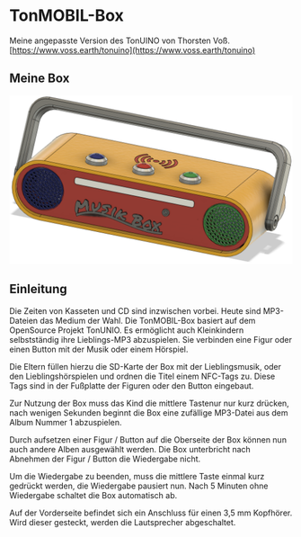 # TonMOBIL-Box
Meine angepasste Version des TonUINO von Thorsten Voß. [https://www.voss.earth/tonuino](https://www.voss.earth/tonuino)
## Meine Box
![TonMOBIL-Box](Bilder/TonMOBIL-Box.png)
## Einleitung
Die Zeiten von Kasseten und CD sind inzwischen vorbei. Heute sind MP3-Dateien das Medium der Wahl.
Die TonMOBIL-Box basiert auf dem OpenSource Projekt TonUNIO. Es ermöglicht auch Kleinkindern selbstständig ihre Lieblings-MP3 abzuspielen. Sie verbinden eine Figur oder einen Button mit der Musik oder einem Hörspiel.

Die Eltern füllen hierzu die SD-Karte der Box mit der Lieblingsmusik, oder den Lieblingshörspielen und ordnen die Titel einem NFC-Tags zu. Diese Tags sind in der Fußplatte der Figuren oder den Button eingebaut.

Zur Nutzung der Box muss das Kind die mittlere Tastenur nur kurz drücken, nach wenigen Sekunden beginnt die Box eine zufällige MP3-Datei aus dem Album Nummer 1 abzuspielen.

Durch aufsetzen einer Figur / Button auf die Oberseite der Box können nun auch andere Alben ausgewählt werden. Die Box unterbricht nach Abnehmen der Figur / Button die Wiedergabe nicht. 

Um die Wiedergabe zu beenden, muss die mittlere Taste einmal kurz gedrückt werden, die Wiedergabe pausiert nun. Nach 5 Minuten ohne Wiedergabe schaltet die Box automatisch ab.

Auf der Vorderseite befindet sich ein Anschluss für einen 3,5 mm Kopfhörer. Wird dieser gesteckt, werden die Lautsprecher abgeschaltet.


